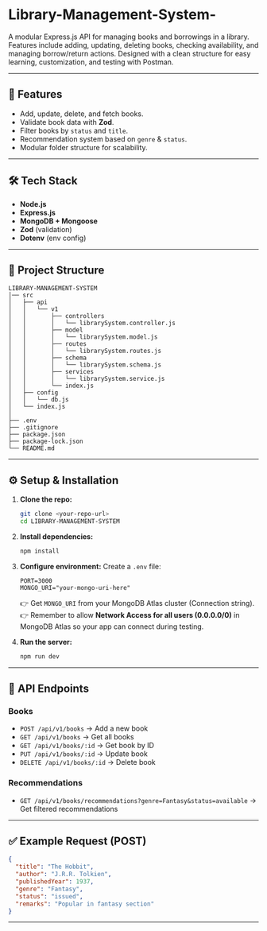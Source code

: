 # Library-Management-System-
A modular Express.js API for managing books and borrowings in a library. Features include adding, updating, deleting books, checking availability, and managing borrow/return actions. Designed with a clean structure for easy learning, customization, and testing with Postman.

---

## 🚀 Features

* Add, update, delete, and fetch books.
* Validate book data with **Zod**.
* Filter books by `status` and `title`.
* Recommendation system based on `genre` & `status`.
* Modular folder structure for scalability.

---

## 🛠️ Tech Stack

* **Node.js**
* **Express.js**
* **MongoDB + Mongoose**
* **Zod** (validation)
* **Dotenv** (env config)

---

## 📂 Project Structure

```
LIBRARY-MANAGEMENT-SYSTEM
│── src
│   ├── api
│   │   └── v1
│   │       ├── controllers
│   │       │   └── librarySystem.controller.js
│   │       ├── model
│   │       │   └── librarySystem.model.js
│   │       ├── routes
│   │       │   └── librarySystem.routes.js
│   │       ├── schema
│   │       │   └── librarySystem.schema.js
│   │       ├── services
│   │       │   └── librarySystem.service.js
│   │       └── index.js
│   ├── config
│   │   └── db.js
│   └── index.js
│
├── .env
├── .gitignore
├── package.json
├── package-lock.json
└── README.md
```

---

## ⚙️ Setup & Installation

1. **Clone the repo:**

   ```bash
   git clone <your-repo-url>
   cd LIBRARY-MANAGEMENT-SYSTEM
   ```

2. **Install dependencies:**

   ```bash
   npm install
   ```

3. **Configure environment:**
   Create a `.env` file:

   ```env
   PORT=3000
   MONGO_URI="your-mongo-uri-here"
   ```

   👉 Get `MONGO_URI` from your MongoDB Atlas cluster (Connection string).
   👉 Remember to allow **Network Access for all users (0.0.0.0/0)** in MongoDB Atlas so your app can connect during testing.

4. **Run the server:**

   ```bash
   npm run dev
   ```

---

## 📡 API Endpoints

### Books

* `POST /api/v1/books` → Add a new book
* `GET /api/v1/books` → Get all books
* `GET /api/v1/books/:id` → Get book by ID
* `PUT /api/v1/books/:id` → Update book
* `DELETE /api/v1/books/:id` → Delete book

### Recommendations

* `GET /api/v1/books/recommendations?genre=Fantasy&status=available` → Get filtered recommendations

---

## ✅ Example Request (POST)

```json
{
  "title": "The Hobbit",
  "author": "J.R.R. Tolkien",
  "publishedYear": 1937,
  "genre": "Fantasy",
  "status": "issued",
  "remarks": "Popular in fantasy section"
}
```

---
